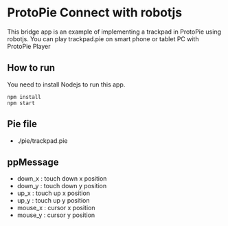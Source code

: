 # ProtoPie Connect with robotjs

This bridge app is an example of implementing a trackpad in ProtoPie using robotjs.
You can play trackpad.pie on smart phone or tablet PC with ProtoPie Player

## How to run

You need to install Nodejs to run this app.

```
npm install
npm start
```

## Pie file

- ./pie/trackpad.pie

## ppMessage

- down_x : touch down x position
- down_y : touch down y position
- up_x : touch up x position
- up_y : touch up y position
- mouse_x : cursor x position
- mouse_y : cursor y position

